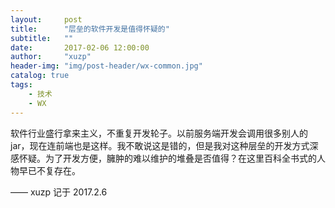 ```yaml
---
layout:     post
title:      "层垒的软件开发是值得怀疑的"
subtitle:   ""
date:       2017-02-06 12:00:00
author:     "xuzp"
header-img: "img/post-header/wx-common.jpg"
catalog: true
tags:
    - 技术
    - WX
---
```


软件行业盛行拿来主义，不重复开发轮子。以前服务端开发会调用很多别人的jar，现在连前端也是这样。我不敢说这是错的，但是我对这种层垒的开发方式深感怀疑。为了开发方便，臃肿的难以维护的堆叠是否值得？在这里百科全书式的人物早已不复存在。


—— xuzp 记于 2017.2.6
